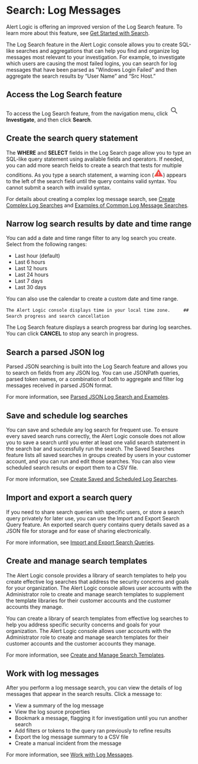 # Search: Log Messages

Alert Logic is offering an improved version of the Log Search feature. To learn more about this feature, see [Get Started with Search](../get-started/search-a.md).

The  Log Search feature in the Alert Logic console allows you to create SQL-like searches  and aggregations that can help you find and organize  log messages most relevant to your investigation. For example, to investigate which users are causing the most failed logins, you can search for log messages that have been parsed as "Windows Login Failed" and then aggregate the search results by “User Name” and “Src Host.”

## Access the Log Search feature

To access the Log Search feature, from the navigation menu, click ![](../Resources/Images/dashboard/investigate-icon.png)**Investigate**, and then click **Search**.

## Create the search query statement

The **WHERE** and **SELECT** fields in the Log Search page allow you to type an SQL-like query statement using available fields and operators. If needed, you can add more search fields to create a search that tests for multiple conditions. As you type a search statement, a warning icon (![](../Resources/Images/Icons/warning_icon_sql.png)) appears to the left of the search field until the query contains valid syntax. You cannot submit a search with invalid syntax.

For details about creating a complex log message search, see [Create Complex Log Searches](log-search/complex-log-search.md) and [Examples of Common Log Message Searches](log-search/log-search-examples.md).

## Narrow log search results by date and time range

You can add a date and time range filter to any log search you create. Select from the following ranges:

* Last hour (default)
* Last 6 hours
* Last 12 hours
* Last 24 hours
* Last 7 days
* Last 30 days

You can also use the calendar to create a custom date and time range.

    The Alert Logic console displays time in your local time zone.     ## Search progress and search cancellation

The Log Search feature displays a search progress bar during log searches. You can click **CANCEL** to stop any search in progress.

## Search a parsed JSON log 

Parsed JSON searching is built into the Log Search feature and allows you to search on fields from any JSON log. You can use JSONPath queries, parsed token names, or a combination of both to aggregate and filter log messages received in parsed JSON format.

For more information, see [Parsed JSON Log Search and Examples](log-search/log-search-json.md).

## Save and schedule log searches

You can save and schedule any log search for frequent use. To ensure every saved search runs correctly, the Alert Logic console does not allow you to save a search until you enter at least one valid search statement in the search bar and successfully run the search. The Saved Searches feature lists all saved searches in groups created by users in your customer account, and you can run and edit those searches. You can also view  scheduled search results or export them to a CSV file.

For more information, see [Create Saved and Scheduled Log Searches](log-search/save-schedule.md).

## Import and export a search query

If you need to share search queries with specific users, or store a search query privately for later use, you can use the Import and Export Search Query feature. An exported search query contains query details saved as a JSON file for storage and for ease of sharing electronically.

For more information, see [Import and Export Search Queries](log-search/import-export-search-query.md).

## Create and manage search templates

The Alert Logic console  provides a library of search templates to help you create effective log searches that address the security concerns and goals for your organization. The Alert Logic console allows user accounts with the Administrator role to create and manage search templates to supplement the template libraries for their customer accounts and the customer accounts they manage.

You can create a library of search templates  from effective log searches to help you address specific security concerns and goals for your organization. The Alert Logic console allows user accounts with the Administrator role to create and manage search templates for their customer accounts and the customer accounts they manage.

For more information, see [Create and Manage Search Templates](log-search/templates.md).

## Work with log messages

After you perform a log message search, you can view the details of log messages that appear in the search results. Click a message to:

* View a summary of the log message
* View the log source properties
* Bookmark a message, flagging it for investigation until you run another search
* Add filters or tokens to the query ran previously to refine results
* Export the log message summary to a CSV file
* Create a manual incident from the message

For more information, see [Work with Log Messages](log-search/analyze-log-messages.md).
